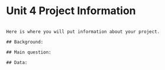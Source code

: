 # Unit 4 Project Information
~~~

Here is where you will put information about your project.

## Background:

## Main question:

## Data: 
